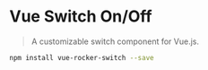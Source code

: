 # Vue Switch On/Off

> A customizable switch component for Vue.js.

```sh
npm install vue-rocker-switch --save
```
